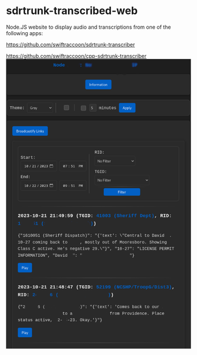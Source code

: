 # sdrtrunk-transcribed-web
Node.JS website to display audio and transcriptions from one of the following apps:

https://github.com/swiftraccoon/sdrtrunk-transcriber

https://github.com/swiftraccoon/cpp-sdrtrunk-transcriber
![Screenshot](Screenshot.png)
